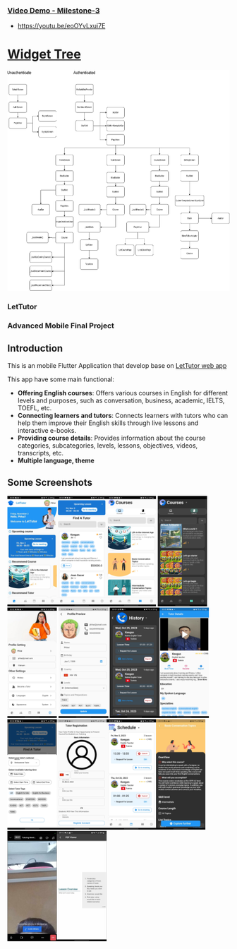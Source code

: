 ### [Video Demo - Milestone-3](https://youtu.be/eoOYvLxui7E)
- https://youtu.be/eoOYvLxui7E

# [Widget Tree](https://drive.google.com/file/d/18-0tqeANERNgXDqyr8QztDWfNhCkhoo0/view?usp=sharing)
<img src="screenshot/widget_tree.drawio.png" height="500em" width="800em" />

### LetTutor

### Advanced Mobile Final Project 

## Introduction

This is an mobile Flutter Application that develop base on [LetTutor web app](https://sandbox.app.lettutor.com/)

This app have some main functional:
- **Offering English courses**: Offers various courses in English for different levels and purposes, such as conversation, business, academic, IELTS, TOEFL, etc.
- **Connecting learners and tutors**: Connects learners with tutors who can help them improve their English skills through live lessons and interactive e-books.
- **Providing course details**: Provides information about the course categories, subcategories, levels, lessons, objectives, videos, transcripts, etc.
- **Multiple language, theme**

## Some Screenshots
<img src="screenshot/home_screen.jpg" height="250em" margin-left="5px"/><img src="screenshot/tutor_screen.jpg" height="250em" margin-left="5px"/><img src="screenshot/course_screen.jpg" height="250em" margin-left="5px"/>
<img src="screenshot/course_screen_dark.jpg" height="250em" margin-left="5px" /><img src="screenshot/setting_screen.jpg" height="250em" margin-left="5px"/> <img src="screenshot/profile_screen.jpg" height="250em" margin-left="5px"/>
<img src="screenshot/history_screen_dark.jpg" height="250em" margin-left="5px"/><img src="screenshot/tutor_detail_screen.jpg" height="250em" margin-left="5px" /><img src="screenshot/tutor_filter.jpg" height="250em" margin-left="5px"/><img src="screenshot/tutor_register.jpg" height="250em" margin-left="5px"/><img src="screenshot/schedule_screen.jpg" height="250em" margin-left="5px" /><img src="screenshot/course_detail.jpg" height="250em" margin-left="5px" /><img src="screenshot/meeting_screen.jpg" height="250em" margin-left="5px" /><img src="screenshot/pdf_viewer.jpg" height="250em" margin-left="5px" />

<!-- For help getting started with Flutter development, view the
[online documentation](https://docs.flutter.dev/), which offers tutorials,
samples, guidance on mobile development, and a full API reference. -->

